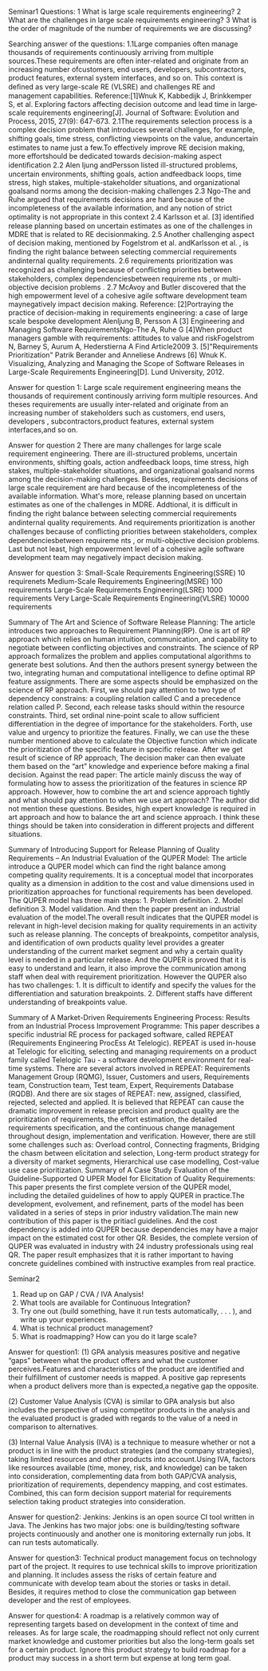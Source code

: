 Seminar1
Questions:
1 What is large scale requirements engineering?
2 What are the challenges in large scale requirements engineering?
3 What is the order of magnitude of the number of requirements we are
discussing?

Searching answer of the questions:
1.1Large companies often manage thousands of requirements continuously arriving from multiple sources.These requirements are often inter-related and originate from an increasing number ofcustomers, end users, developers, subcontractors, product features, external system interfaces, and so on. This context is deﬁned as very large-scale RE (VLSRE) and challenges RE and management capabilities.
Reference:[1]Wnuk K, Kabbedijk J, Brinkkemper S, et al. Exploring factors affecting decision outcome and lead time in large‐scale requirements engineering[J]. Journal of Software: Evolution and Process, 2015, 27(9): 647-673.
2.1The requirements selection process is a complex decision problem that introduces several challenges, for example, shifting goals, time stress, conﬂicting viewpoints on the value, anduncertain estimates to name just a few.To effectively improve RE decision making, more effortshould be dedicated towards decision-making aspect identiﬁcation 
2.2 Alen ljung andPersson listed ill-structured problems, uncertain environments, shifting goals, action andfeedback loops, time stress, high stakes, multiple-stakeholder situations, and organizational goalsand norms among the decision-making challenges
2.3 Ngo-The and Ruhe argued that requirements decisions are hard because of the incompleteness of the available information, and any notion of strict optimality is not appropriate in this context
2.4 Karlsson et al. [3] identiﬁed release planning based on uncertain estimates as one of the challenges in MDRE that is related to RE decisionmaking. 
2.5 Another challenging aspect of decision making, mentioned by Fogelstrom et al. andKarlsson et al. , is ﬁnding the right balance between selecting commercial requirements andinternal quality requirements. 
2.6 requirements prioritization was recognized as challenging because of conﬂicting priorities between stakeholders, complex dependenciesbetween requireme nts , or multi-objective decision problems . 
2.7 McAvoy and Butler discovered that the high empowerment level of a cohesive agile software development team maynegatively impact decision making.
Reference:
[2]Portraying the practice of decision-making in requirements engineering: a case of large scale bespoke development
Alenljung B, Persson A
[3] Engineering and Managing Software RequirementsNgo-The A, Ruhe G
[4]When product managers gamble with requirements: attitudes to value and riskFogelstrom N, Barney S, Aurum A, Hederstierna A
Find Article2009
3.
[5]"Requirements Prioritization" Patrik Berander and Anneliese Andrews
[6] Wnuk K. Visualizing, Analyzing and Managing the Scope of Software Releases in Large-Scale Requirements Engineering[D]. Lund University, 2012.


Answer for question 1:
Large scale requirement engineering means the thousands of requirement continously arriving form multiple resources. And theses requirements are usually inter-related and originate from an increasing number of stakeholders such as customers, end users, developers , subcontractors,product features, external system interfaces,and so on.

Answer for question 2
There are many challenges for large scale requirement engineering. There are ill-structured problems, uncertain environments, shifting goals, action andfeedback loops, time stress, high stakes, multiple-stakeholder situations, and organizational goalsand norms among the decision-making challenges. Besides, requirements decisions of large scale requirement are hard because of the incompleteness of the available information. What's more, release planning based on uncertain estimates as one of the challenges in MDRE. Addtional,  it is difficult in ﬁnding the right balance between selecting commercial requirements andinternal quality requirements. And requirements prioritization is another challenges because of conﬂicting priorities between stakeholders, complex dependenciesbetween requireme nts , or multi-objective decision problems. Last but not least, high empowerment level of a cohesive agile software development team may negatively impact decision making.

Answer for question 3:
Small-Scale Requirements Engineering(SSRE) 10 requirenets
Medium-Scale Requirements Engineering(MSRE) 100 requirements
Large-Scale Requirements Engineering(LSRE)  1000 requirements
Very Large-Scale Requirements Engineering(VLSRE) 10000 requirements

Summary of The Art and Science of Software Release Planning:
The article introduces two approaches to Requirement Planning(RP). One is art of RP approach which relies on human intuition, communication, and capability to negotiate between conflicting objectives and constraints. The science of RP approach formalizes the problem and applies computational algorithms to generate best solutions. And then the authors present synergy between the two, integrating human and computational intelligence to define optimal RP feature assignments. There are some aspects should be emphasized on the science of RP approach. First, we should pay attention to two type of dependency constrains: a coupling relation called C and a precedence relation called P. Second, each release tasks should within the resource constraints. Third, set ordinal nine-point scale to allow sufficient differentiation in the degree of importance for the stakeholders. Forth, use value and urgency to prioritize the features. Finally, we can use the these number mentioned above to calculate the Objective function which indicate the prioritization of the specific feature in specific release. After we get result of science of RP approach, The decision maker can then evaluate them based on the “art” knowledge and experience before making a final decision.
Against the read paper:
The article mainly discuss the way of formulating how to assess the prioritization of the features in science RP approach. However, how to combine the art and science approach tightly and what should pay attention to when we use art approach? The author did not mention these questions. Besides, high expert knowledge is required in art approach and how to balance the art and science approach. I think these things should be taken into consideration in different projects and different situations.

Summary of Introducing Support for Release Planning of Quality Requirements – An Industrial Evaluation of the QUPER Model:
The article introduce a QUPER model which can find the right balance among competing quality requirements. It is a conceptual model that incorporates quality as a dimension in addition to the
cost and value dimensions used in prioritization approaches for functional requirements has been
developed. The QUPER model has three main steps: 1. Problem definition. 2. Model definition 3. Model validation. And then the paper present an industrial evaluation of the model.The overall result indicates that the QUPER model is relevant in high-level decision making for quality requirements in an activity such as release planning. The concepts of breakpoints, competitor analysis, and identification of own products quality level provides a greater understanding of the
current market segment and why a certain quality level is needed in a particular release. And the QUPER is proved that it is easy to understand and learn, it also improve the communication among staff when deal with requirement prioritization. However the QUPER also has two challenges: 1. It is difficult to identify and specify the values for the differentiation and saturation breakpoints. 2. Different staffs have different understanding of breakpoints value. 

Summary of A Market-Driven Requirements Engineering Process: Results from an Industrial Process Improvement Programme: 
This paper describes a specific industrial RE process for packaged software, called REPEAT (Requirements Engineering ProcEss At Telelogic). REPEAT is used in-house at Telelogic for eliciting,
selecting and managing requirements on a product family called Telelogic Tau - a software development environment for real-time systems. There are several actors involved in REPEAT: Requirements Management Group (RQMG), Issuer, Customers and users, Requirements team, Construction team, Test team, Expert, Requirements Database (RQDB). And there are six stages of REPEAT: new, assigned, classified, rejected, selected and applied. It is believed that REPEAT can cause the dramatic improvement in release precision and product quality are the prioritization of requirements, the effort estimation, the detailed requirements specification, and the continuous change management throughout design, implementation and verification. However, there are still some challenges such as: Overload control, Connecting fragments, Bridging the chasm between elicitation and selection, Long-term product strategy for a diversity of market segments, Hierarchical use case modelling, Cost-value use case prioritization.
Summary of A Case Study Evaluation of the Guideline-Supported Q UPER Model for Elicitation of Quality Requirements:
This paper presents the first complete version of the QUPER model, including the detailed guidelines of how to apply QUPER in practice.The development, evolvement, and refinement, parts of the model has been validated in a series of steps in prior industry validation.The main new contribution of this paper is the pritiacl guidelines. And the cost dependency is added into QUPER because dependencies may have a major impact on the estimated cost for other QR. Besides, the complete version of QUPER was evaluated in industry with 24 industry professionals using real QR. The paper result emphasizes that it is rather important to having concrete guidelines combined with instructive examples from real practice.

Seminar2
1. Read up on GAP / CVA / IVA Analysis!
2. What tools are available for Continuous Integration?
3. Try one out (build something, have it run tests automatically, . . . ),
and write up your experiences.
4. What is technical product management?
5. What is roadmapping? How can you do it large scale?

Answer for question1:
(1) GPA analysis measures positive and negative “gaps” between what the product offers and what
the customer perceives.Features and characteristics of the product are identified and their fulfillment of customer needs is mapped. A positive gap represents when a product delivers more than is expected,a negative gap the opposite.

(2) Customer Value Analysis (CVA) is similar to GPA analysis but also includes the perspective of using competitor products in the analysis and the evaluated product is graded with regards to the value of a need in comparison to alternatives.

(3) Internal Value Analysis (IVA) is a technique to measure whether or not a product is in line with the product strategies (and the company strategies), taking limited resources and other products into account.Using IVA, factors like resources available (time, money, risk, and knowledge) can be taken into consideration, complementing data from both GAP/CVA analysis, prioritization of requirements, dependency mapping, and cost estimates. Combined, this can form decision support material for requirements selection taking product strategies into consideration.

Answer for question2: 
Jenkins: Jenkins is an open source CI tool written in Java. The Jenkins has two major jobs: one is building/testing software projects continuously and another one is monitoring externally run jobs. It can run tests automatically.

Answer for question3:
Technical product management focus on technology part of the project. It requires to use technical skills to improve prioritization and planning. It includes assess the risks of certain feature and communicate with develop team about the stories or tasks in detail. Besides, it requires method to close the communication gap between developer and the rest of employees.

Answer for question4: 
A roadmap is a relatively common way of representing targets based on development in the context of time and releases. As for large scale, the roadmapping should reflect not only current market knowledge and customer priorities but also the long-term goals set for a certain product. Ignore this product strategy to build roadmap for a product may success in a short term but expense at long term goal.
